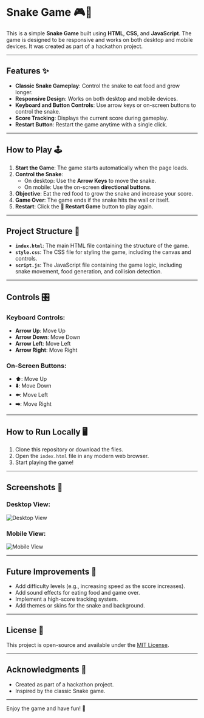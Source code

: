 # Snake Game 🎮🐍

This is a simple **Snake Game** built using **HTML**, **CSS**, and **JavaScript**. The game is designed to be responsive and works on both desktop and mobile devices. It was created as part of a hackathon project.

---

## Features ✨

- **Classic Snake Gameplay**: Control the snake to eat food and grow longer.
- **Responsive Design**: Works on both desktop and mobile devices.
- **Keyboard and Button Controls**: Use arrow keys or on-screen buttons to control the snake.
- **Score Tracking**: Displays the current score during gameplay.
- **Restart Button**: Restart the game anytime with a single click.

---

## How to Play 🕹️

1. **Start the Game**: The game starts automatically when the page loads.
2. **Control the Snake**:
   - On desktop: Use the **Arrow Keys** to move the snake.
   - On mobile: Use the on-screen **directional buttons**.
3. **Objective**: Eat the red food to grow the snake and increase your score.
4. **Game Over**: The game ends if the snake hits the wall or itself.
5. **Restart**: Click the **🔄 Restart Game** button to play again.

---

## Project Structure 📂

- **`index.html`**: The main HTML file containing the structure of the game.
- **`style.css`**: The CSS file for styling the game, including the canvas and controls.
- **`script.js`**: The JavaScript file containing the game logic, including snake movement, food generation, and collision detection.

---

## Controls 🎛️

### Keyboard Controls:
- **Arrow Up**: Move Up
- **Arrow Down**: Move Down
- **Arrow Left**: Move Left
- **Arrow Right**: Move Right

### On-Screen Buttons:
- **⬆️**: Move Up
- **⬇️**: Move Down
- **⬅️**: Move Left
- **➡️**: Move Right

---

## How to Run Locally 🖥️

1. Clone this repository or download the files.
2. Open the `index.html` file in any modern web browser.
3. Start playing the game!

---

## Screenshots 📸

### Desktop View:
![Desktop View](https://via.placeholder.com/800x400?text=Desktop+View)

### Mobile View:
![Mobile View](https://via.placeholder.com/400x800?text=Mobile+View)

---

## Future Improvements 🚀

- Add difficulty levels (e.g., increasing speed as the score increases).
- Add sound effects for eating food and game over.
- Implement a high-score tracking system.
- Add themes or skins for the snake and background.

---

## License 📜

This project is open-source and available under the [MIT License](https://opensource.org/licenses/MIT).

---

## Acknowledgments 🙌

- Created as part of a hackathon project.
- Inspired by the classic Snake game.

---

Enjoy the game and have fun! 🎉